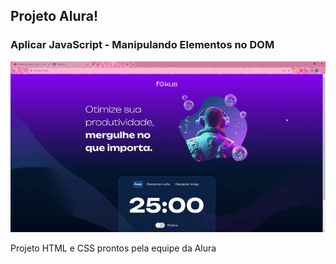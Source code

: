 <h2>Projeto Alura!</h2>
<h3>Aplicar JavaScript - Manipulando Elementos no DOM</h3>

<img src="https://github.com/Thais-DN/Fokus/blob/master/Tela.gif" alt="VideoTela">
<p>Projeto HTML e CSS prontos pela equipe da Alura</p>

